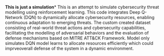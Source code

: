 **This is just a simulation***
This is an attempt to simulate cybersecurity threat modelling using reinforcement learning.
This code integrates Deep Q-Network (DQN) to dynamically allocate cybersecurity resources, enabling continuous adaptation to emerging threats.
The custom created dataset consisting of real-world threat actions and cybersecurity capabilities, facilitating the modelling of adversarial behaviors and the evaluation of defense mechanisms based on MITRE ATT&CK Framework.
Model only simulates DQN model learns to allocate resources efficiently which could imprveoverall defense of the system in a dynamic environment.

